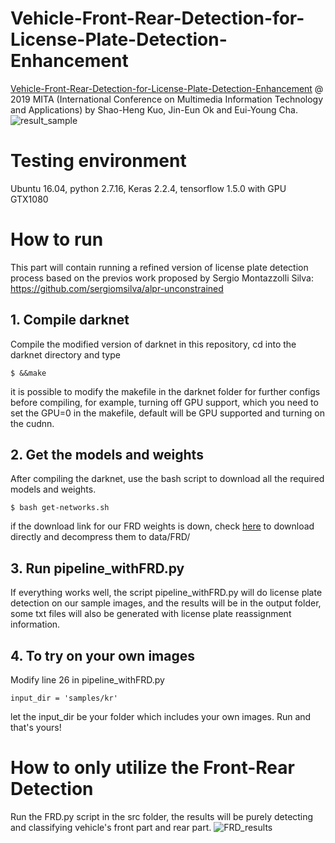# Vehicle-Front-Rear-Detection-for-License-Plate-Detection-Enhancement
[Vehicle-Front-Rear-Detection-for-License-Plate-Detection-Enhancement](https://drive.google.com/open?id=1_fjEAgBhQdqUdMInNPVEodBOAX1pyJtq) @ 2019 MITA (International Conference on Multimedia Information Technology and Applications) by Shao-Heng Kuo, Jin-Eun Ok and Eui-Young Cha.
![result_sample](https://user-images.githubusercontent.com/21314064/61183160-11918780-a62d-11e9-9d20-8888df528094.jpg)

# Testing environment
Ubuntu 16.04, python 2.7.16, Keras 2.2.4, tensorflow 1.5.0 with GPU GTX1080

# How to run
This part will contain running a refined version of license plate detection process based on the previos work proposed by Sergio Montazzolli Silva: https://github.com/sergiomsilva/alpr-unconstrained

## 1. Compile darknet
Compile the modified version of darknet in this repository, cd into the darknet directory and type
```
$ &&make
```
it is possible to modify the makefile in the darknet folder for further configs before compiling, for example, turning off GPU support, which you need to set the GPU=0 in the makefile, default will be GPU supported and turning on the cudnn. 

## 2. Get the models and weights
After compiling the darknet, use the bash script to download all the required models and weights.
```
$ bash get-networks.sh
```
if the download link for our FRD weights is down, check [here](https://drive.google.com/open?id=1O18taeM0wS1kLBTowB64TyHFZmUq1Gxj) to download directly and decompress them to data/FRD/

## 3. Run pipeline_withFRD.py
If everything works well, the script pipeline_withFRD.py will do license plate detection on our sample images, and the results will be in the output folder, some txt files will also be generated with license plate reassignment information.

## 4. To try on your own images
Modify line 26 in pipeline_withFRD.py
```
input_dir = 'samples/kr'
```
let the input_dir be your folder which includes your own images. Run and that's yours!

# How to only utilize the Front-Rear Detection
Run the FRD.py script in the src folder, the results will be purely detecting and classifying vehicle's front part and rear part.
![FRD_results](https://user-images.githubusercontent.com/21314064/61181337-a76ce880-a614-11e9-934d-abeb87dfe568.jpg)


